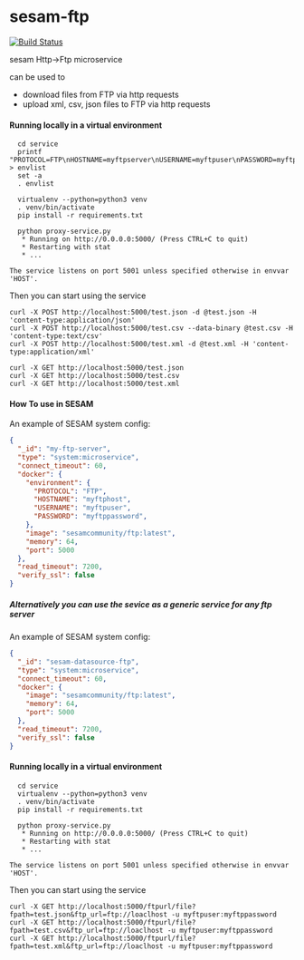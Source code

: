 # sesam-ftp
[![Build Status](https://travis-ci.org/sesam-community/ftp.svg?branch=master)](https://travis-ci.org/sesam-community/ftp)

sesam Http->Ftp microservice

can be used to
 * download files from FTP via http requests
 * upload xml, csv, json files to FTP via http requests


#### Running locally in a virtual environment
```
  cd service
  printf "PROTOCOL=FTP\nHOSTNAME=myftpserver\nUSERNAME=myftpuser\nPASSWORD=myftppassword\n" > envlist
  set -a
  . envlist

  virtualenv --python=python3 venv
  . venv/bin/activate
  pip install -r requirements.txt

  python proxy-service.py
   * Running on http://0.0.0.0:5000/ (Press CTRL+C to quit)
   * Restarting with stat
   * ...

The service listens on port 5001 unless specified otherwise in envvar 'HOST'.

```
Then you can start using the service

```
curl -X POST http://localhost:5000/test.json -d @test.json -H 'content-type:application/json'
curl -X POST http://localhost:5000/test.csv --data-binary @test.csv -H 'content-type:text/csv'
curl -X POST http://localhost:5000/test.xml -d @test.xml -H 'content-type:application/xml'

curl -X GET http://localhost:5000/test.json
curl -X GET http://localhost:5000/test.csv
curl -X GET http://localhost:5000/test.xml
```

#### How To use in SESAM

An example of SESAM system config:

```json
{
  "_id": "my-ftp-server",
  "type": "system:microservice",
  "connect_timeout": 60,
  "docker": {
    "environment": {
      "PROTOCOL": "FTP",
      "HOSTNAME": "myftphost",
      "USERNAME": "myftpuser",
      "PASSWORD": "myftppassword",
    },
    "image": "sesamcommunity/ftp:latest",
    "memory": 64,
    "port": 5000
  },
  "read_timeout": 7200,
  "verify_ssl": false
}
```


##### Alternatively you can use the sevice as a generic service for any ftp server

An example of SESAM system config:

```json
{
  "_id": "sesam-datasource-ftp",
  "type": "system:microservice",
  "connect_timeout": 60,
  "docker": {
    "image": "sesamcommunity/ftp:latest",
    "memory": 64,
    "port": 5000
  },
  "read_timeout": 7200,
  "verify_ssl": false
}
```

#### Running locally in a virtual environment
```
  cd service
  virtualenv --python=python3 venv
  . venv/bin/activate
  pip install -r requirements.txt

  python proxy-service.py
   * Running on http://0.0.0.0:5000/ (Press CTRL+C to quit)
   * Restarting with stat
   * ...

The service listens on port 5001 unless specified otherwise in envvar 'HOST'.

```
Then you can start using the service

```
curl -X GET http://localhost:5000/ftpurl/file?fpath=test.json&ftp_url=ftp://loaclhost -u myftpuser:myftppassword
curl -X GET http://localhost:5000/ftpurl/file?fpath=test.csv&ftp_url=ftp://loaclhost -u myftpuser:myftppassword
curl -X GET http://localhost:5000/ftpurl/file?fpath=test.xml&ftp_url=ftp://loaclhost -u myftpuser:myftppassword
```
